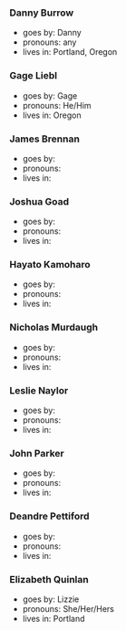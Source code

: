 ### Danny Burrow
* goes by: Danny
* pronouns: any
* lives in: Portland, Oregon

### Gage Liebl
* goes by: Gage
* pronouns: He/Him
* lives in: Oregon

### James Brennan
* goes by: 
* pronouns: 
* lives in: 

### Joshua Goad
* goes by: 
* pronouns: 
* lives in: 

### Hayato Kamoharo
* goes by: 
* pronouns: 
* lives in: 

### Nicholas Murdaugh
* goes by: 
* pronouns: 
* lives in: 

### Leslie Naylor
* goes by: 
* pronouns: 
* lives in: 

### John Parker
* goes by: 
* pronouns: 
* lives in: 

### Deandre Pettiford
* goes by: 
* pronouns: 
* lives in: 

### Elizabeth Quinlan
* goes by: Lizzie
* pronouns: She/Her/Hers
* lives in: Portland
